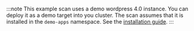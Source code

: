 <!--
SPDX-FileCopyrightText: 2020 iteratec GmbH

SPDX-License-Identifier: Apache-2.0
-->

:::note
This example scan uses a demo wordpress 4.0 instance.
You can deploy it as a demo target into you cluster. The scan assumes that it is installed in the `demo-apps` namespace.
See the [installation guide](/docs/getting-started/installation#install-some-demo-targets).
:::
